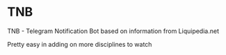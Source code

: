 # TNB
TNB - Telegram Notification Bot based on information from Liquipedia.net

Pretty easy in adding on more disciplines to watch
